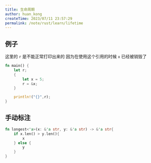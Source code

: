 ```yaml
---
title: 生命周期
author: huan_kong
createTime: 2023/07/11 23:57:29
permalink: /note/rust/learn/lifetime
---
```


## 例子

这里的 `r` 是不能正常打印出来的 因为在使用这个引用的时候 `x` 已经被销毁了

~~~rust
fn main() {
    let r;
    {
        let x = 5;
        r = &x;
    }

    println!("{}",r);
}
~~~

## 手动标注

~~~rust
fn longest<'a>(x: &'a str, y: &'a str) -> &'a str{
    if x.len() > y.len(){
        x
    } else {
        y
    }
}
~~~

